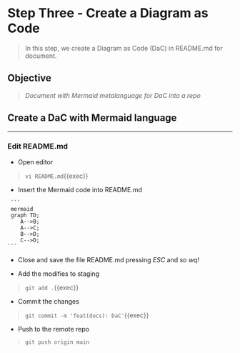 # Step Three - Create a Diagram as Code

>In this step, we create a Diagram as Code (DaC) in README.md for document.

## Objective

> *Document with Mermaid metalanguage for DaC into a repo*

## Create a DaC with Mermaid language

---

### Edit README.md

* Open editor

> ` vi README.md `{{exec}}

* Insert the Mermaid code into README.md

````mermaid
 ```
 mermaid
 graph TD;
    A-->B;
    A-->C;
    B-->D;
    C-->D;
```
````

* Close and save the file README.md pressing *ESC* and so *wq!*

* Add the modifies to staging

> ` git add . `{{exec}}

* Commit the changes

> ` git commit -m 'feat(docs): DaC' `{{exec}}

* Push to the remote repo

> ` git push origin main `
